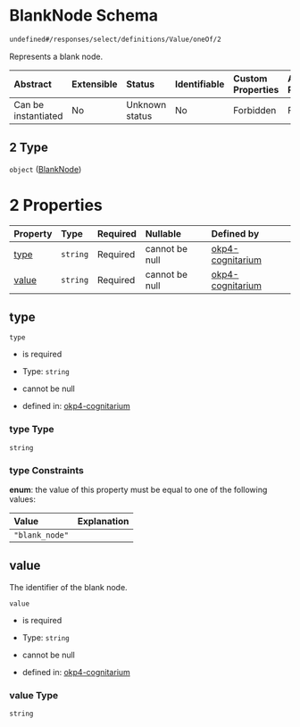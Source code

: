 # BlankNode Schema

```txt
undefined#/responses/select/definitions/Value/oneOf/2
```

Represents a blank node.

| Abstract            | Extensible | Status         | Identifiable | Custom Properties | Additional Properties | Access Restrictions | Defined In                                                                     |
| :------------------ | :--------- | :------------- | :----------- | :---------------- | :-------------------- | :------------------ | :----------------------------------------------------------------------------- |
| Can be instantiated | No         | Unknown status | No           | Forbidden         | Forbidden             | none                | [okp4-cognitarium.json\*](schema/okp4-cognitarium.json "open original schema") |

## 2 Type

`object` ([BlankNode](okp4-cognitarium-responses-selectresponse-definitions-value-oneof-blanknode.md))

# 2 Properties

| Property        | Type     | Required | Nullable       | Defined by                                                                                                                                                                                   |
| :-------------- | :------- | :------- | :------------- | :------------------------------------------------------------------------------------------------------------------------------------------------------------------------------------------- |
| [type](#type)   | `string` | Required | cannot be null | [okp4-cognitarium](okp4-cognitarium-responses-selectresponse-definitions-value-oneof-blanknode-properties-type.md "undefined#/responses/select/definitions/Value/oneOf/2/properties/type")   |
| [value](#value) | `string` | Required | cannot be null | [okp4-cognitarium](okp4-cognitarium-responses-selectresponse-definitions-value-oneof-blanknode-properties-value.md "undefined#/responses/select/definitions/Value/oneOf/2/properties/value") |

## type



`type`

*   is required

*   Type: `string`

*   cannot be null

*   defined in: [okp4-cognitarium](okp4-cognitarium-responses-selectresponse-definitions-value-oneof-blanknode-properties-type.md "undefined#/responses/select/definitions/Value/oneOf/2/properties/type")

### type Type

`string`

### type Constraints

**enum**: the value of this property must be equal to one of the following values:

| Value          | Explanation |
| :------------- | :---------- |
| `"blank_node"` |             |

## value

The identifier of the blank node.

`value`

*   is required

*   Type: `string`

*   cannot be null

*   defined in: [okp4-cognitarium](okp4-cognitarium-responses-selectresponse-definitions-value-oneof-blanknode-properties-value.md "undefined#/responses/select/definitions/Value/oneOf/2/properties/value")

### value Type

`string`
